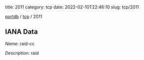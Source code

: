title: 2011
category: tcp
date: 2022-02-10T22:46:10
slug: tcp/2011

[portdb](/) / [tcp](/category/tcp.html) / 2011


## IANA Data

_Name:_ raid-cc

_Description:_ raid

